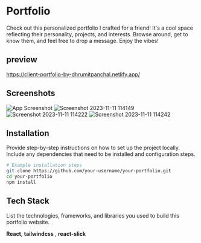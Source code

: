 
# Portfolio 

Check out this personalized portfolio I crafted for a friend! It's a cool space reflecting their personality, projects, and interests. Browse around, get to know them, and feel free to drop a message. Enjoy the vibes!
## preview 
https://client-portfolio-by-dhrumitpanchal.netlify.app/


## Screenshots

![App Screenshot](https://github.com/DhrumitPanchal/Client-Portfolio-/assets/118439793/a8b15b59-7e13-4c8d-adb0-33713558ae25)
![Screenshot 2023-11-11 114149](https://github.com/DhrumitPanchal/Client-Portfolio-/assets/118439793/6a750c3c-a31d-42c7-bb64-eb35e49b926a)
![Screenshot 2023-11-11 114222](https://github.com/DhrumitPanchal/Client-Portfolio-/assets/118439793/b355ab8d-a854-46ea-82f3-d42ca9402799)
![Screenshot 2023-11-11 114242](https://github.com/DhrumitPanchal/Client-Portfolio-/assets/118439793/ad459de9-dd3c-4530-a8c6-f161a9b91f31)


## Installation

Provide step-by-step instructions on how to set up the project locally. Include any dependencies that need to be installed and configuration steps.
```bash
# Example installation steps
git clone https://github.com/your-username/your-portfolio.git
cd your-portfolio
npm install
```
    
## Tech Stack
List the technologies, frameworks, and libraries you used to build this portfolio website.


**React**,
**tailwindcss** , 
**react-slick** 

